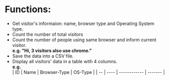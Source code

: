 # Functions:
- Get visitor's informaion: name, browser type and Operating System type.
- Count the number of total visitors
- Count the number of people using same browser and inform current visitor. <br>
**e.g. "Hi, 3 visitors also use chrome."**
- Save the data into a CSV file.
- Display all visitors' data in a table with 4 columns.<br>
**e.g.** <br>
| ID | Name | Browser-Type | OS-Type |
| -- | ---- | ------------ | ------- |

